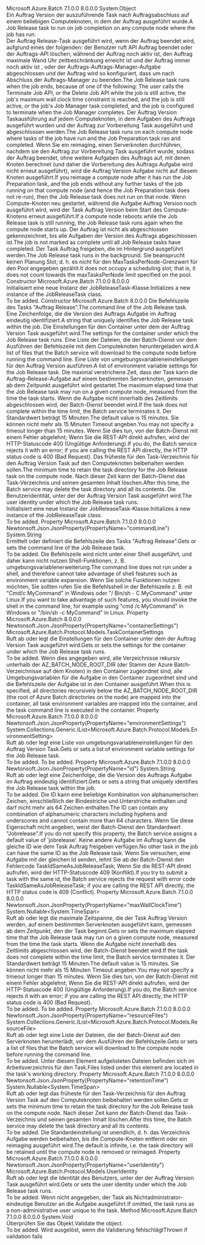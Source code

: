 <Type Name="JobReleaseTask" FullName="Microsoft.Azure.Batch.Protocol.Models.JobReleaseTask">
  <TypeSignature Language="C#" Value="public class JobReleaseTask" />
  <TypeSignature Language="ILAsm" Value=".class public auto ansi beforefieldinit JobReleaseTask extends System.Object" />
  <TypeSignature Language="DocId" Value="T:Microsoft.Azure.Batch.Protocol.Models.JobReleaseTask" />
  <TypeSignature Language="VB.NET" Value="Public Class JobReleaseTask" />
  <TypeSignature Language="F#" Value="type JobReleaseTask = class" />
  <AssemblyInfo>
    <AssemblyName>Microsoft.Azure.Batch</AssemblyName>
    <AssemblyVersion>7.1.0.0</AssemblyVersion>
    <AssemblyVersion>8.0.0.0</AssemblyVersion>
  </AssemblyInfo>
  <Base>
    <BaseTypeName>System.Object</BaseTypeName>
  </Base>
  <Interfaces />
  <Docs>
    <summary>
            <span data-ttu-id="017c2-101">Ein Auftrag Version der auszuführende Task nach Auftragsabschluss auf einem beliebigen Computeknoten, in dem der Auftrag ausgeführt wurde.</span><span class="sxs-lookup"><span data-stu-id="017c2-101">A Job Release task to run on job completion on any compute node where the job has run.</span></span>
            </summary>
    <remarks>
            <span data-ttu-id="017c2-102">Der Auftrag Release-Task ausgeführt wird, wenn der Auftrag beendet wird, aufgrund eines der folgenden: der Benutzer ruft API Auftrag beendet oder der Auftrags-API löschen, während der Auftrag noch aktiv ist, den Auftrag maximale Wand Uhr zeitbeschränkung erreicht ist und der Auftrag immer noch aktiv ist , oder der Auftrags-Auftrags-Manager-Aufgabe abgeschlossen und der Auftrag wird so konfiguriert, dass um nach Abschluss der Auftrags-Manager zu beenden.</span><span class="sxs-lookup"><span data-stu-id="017c2-102">The Job Release task runs when the job ends, because of one of the following: The user calls the Terminate Job API, or the Delete Job API while the job is still active, the job's maximum wall clock time constraint is reached, and the job is still active, or the job's Job Manager task completed, and the job is configured to terminate when the Job Manager completes.</span></span> <span data-ttu-id="017c2-103">Der Auftrag Version Taskausführung auf jedem Computeknoten, in dem Aufgaben des Auftrags ausgeführt wurden und der Auftrag zur Vorbereitung Task ausgeführt und abgeschlossen werden.</span><span class="sxs-lookup"><span data-stu-id="017c2-103">The Job Release task runs on each compute node where tasks of the job have run and the Job Preparation task ran and completed.</span></span> <span data-ttu-id="017c2-104">Wenn Sie ein reimaging, einen Serverknoten durchführen, nachdem sie den Auftrag zur Vorbereitung Task ausgeführt wurde, sodass der Auftrag beendet, ohne weitere Aufgaben des Auftrags auf, mit denen Knoten berechnet (und daher die Vorbereitung des Auftrags Aufgabe wird nicht erneut ausgeführt), wird die Auftrag Version Aufgabe nicht auf diesem Knoten ausgeführt.</span><span class="sxs-lookup"><span data-stu-id="017c2-104">If you reimage a compute node after it has run the Job Preparation task, and the job ends without any further tasks of the job running on that compute node (and hence the Job Preparation task does not re-run), then the Job Release task does not run on that node.</span></span> <span data-ttu-id="017c2-105">Wenn Compute-Knoten neu gestartet, während die Aufgabe Auftrag Version noch ausgeführt wird, wird der Task Auftrag Version beim Start des Compute-Knotens erneut ausgeführt.</span><span class="sxs-lookup"><span data-stu-id="017c2-105">If a compute node reboots while the Job Release task is still running, the Job Release task runs again when the compute node starts up.</span></span> <span data-ttu-id="017c2-106">Der Auftrag ist nicht als abgeschlossen gekennzeichnet, bis alle Aufgaben der Version des Auftrags abgeschlossen ist.</span><span class="sxs-lookup"><span data-stu-id="017c2-106">The job is not marked as complete until all Job Release tasks have completed.</span></span> <span data-ttu-id="017c2-107">Der Task Auftrag freigeben, die im Hintergrund ausgeführt werden.</span><span class="sxs-lookup"><span data-stu-id="017c2-107">The Job Release task runs in the background.</span></span> <span data-ttu-id="017c2-108">Sie beansprucht keinen Planung Slot; d. h. es nicht für den MaxTasksPerNode-Grenzwert für den Pool angegeben gezählt.</span><span class="sxs-lookup"><span data-stu-id="017c2-108">It does not occupy a scheduling slot; that is, it does not count towards the maxTasksPerNode limit specified on the pool.</span></span>
            </remarks>
  </Docs>
  <Members>
    <Member MemberName=".ctor">
      <MemberSignature Language="C#" Value="public JobReleaseTask ();" />
      <MemberSignature Language="ILAsm" Value=".method public hidebysig specialname rtspecialname instance void .ctor() cil managed" />
      <MemberSignature Language="DocId" Value="M:Microsoft.Azure.Batch.Protocol.Models.JobReleaseTask.#ctor" />
      <MemberSignature Language="VB.NET" Value="Public Sub New ()" />
      <MemberType>Constructor</MemberType>
      <AssemblyInfo>
        <AssemblyName>Microsoft.Azure.Batch</AssemblyName>
        <AssemblyVersion>7.1.0.0</AssemblyVersion>
        <AssemblyVersion>8.0.0.0</AssemblyVersion>
      </AssemblyInfo>
      <Parameters />
      <Docs>
        <summary>
            <span data-ttu-id="017c2-109">Initialisiert eine neue Instanz der JobReleaseTask-Klasse.</span><span class="sxs-lookup"><span data-stu-id="017c2-109">Initializes a new instance of the JobReleaseTask class.</span></span>
            </summary>
        <remarks>To be added.</remarks>
      </Docs>
    </Member>
    <Member MemberName=".ctor">
      <MemberSignature Language="C#" Value="public JobReleaseTask (string commandLine, string id = null, Microsoft.Azure.Batch.Protocol.Models.TaskContainerSettings containerSettings = null, System.Collections.Generic.IList&lt;Microsoft.Azure.Batch.Protocol.Models.ResourceFile&gt; resourceFiles = null, System.Collections.Generic.IList&lt;Microsoft.Azure.Batch.Protocol.Models.EnvironmentSetting&gt; environmentSettings = null, Nullable&lt;TimeSpan&gt; maxWallClockTime = null, Nullable&lt;TimeSpan&gt; retentionTime = null, Microsoft.Azure.Batch.Protocol.Models.UserIdentity userIdentity = null);" />
      <MemberSignature Language="ILAsm" Value=".method public hidebysig specialname rtspecialname instance void .ctor(string commandLine, string id, class Microsoft.Azure.Batch.Protocol.Models.TaskContainerSettings containerSettings, class System.Collections.Generic.IList`1&lt;class Microsoft.Azure.Batch.Protocol.Models.ResourceFile&gt; resourceFiles, class System.Collections.Generic.IList`1&lt;class Microsoft.Azure.Batch.Protocol.Models.EnvironmentSetting&gt; environmentSettings, valuetype System.Nullable`1&lt;valuetype System.TimeSpan&gt; maxWallClockTime, valuetype System.Nullable`1&lt;valuetype System.TimeSpan&gt; retentionTime, class Microsoft.Azure.Batch.Protocol.Models.UserIdentity userIdentity) cil managed" />
      <MemberSignature Language="DocId" Value="M:Microsoft.Azure.Batch.Protocol.Models.JobReleaseTask.#ctor(System.String,System.String,Microsoft.Azure.Batch.Protocol.Models.TaskContainerSettings,System.Collections.Generic.IList{Microsoft.Azure.Batch.Protocol.Models.ResourceFile},System.Collections.Generic.IList{Microsoft.Azure.Batch.Protocol.Models.EnvironmentSetting},System.Nullable{System.TimeSpan},System.Nullable{System.TimeSpan},Microsoft.Azure.Batch.Protocol.Models.UserIdentity)" />
      <MemberSignature Language="F#" Value="new Microsoft.Azure.Batch.Protocol.Models.JobReleaseTask : string * string * Microsoft.Azure.Batch.Protocol.Models.TaskContainerSettings * System.Collections.Generic.IList&lt;Microsoft.Azure.Batch.Protocol.Models.ResourceFile&gt; * System.Collections.Generic.IList&lt;Microsoft.Azure.Batch.Protocol.Models.EnvironmentSetting&gt; * Nullable&lt;TimeSpan&gt; * Nullable&lt;TimeSpan&gt; * Microsoft.Azure.Batch.Protocol.Models.UserIdentity -&gt; Microsoft.Azure.Batch.Protocol.Models.JobReleaseTask" Usage="new Microsoft.Azure.Batch.Protocol.Models.JobReleaseTask (commandLine, id, containerSettings, resourceFiles, environmentSettings, maxWallClockTime, retentionTime, userIdentity)" />
      <MemberType>Constructor</MemberType>
      <AssemblyInfo>
        <AssemblyName>Microsoft.Azure.Batch</AssemblyName>
        <AssemblyVersion>8.0.0.0</AssemblyVersion>
      </AssemblyInfo>
      <Parameters>
        <Parameter Name="commandLine" Type="System.String" />
        <Parameter Name="id" Type="System.String" />
        <Parameter Name="containerSettings" Type="Microsoft.Azure.Batch.Protocol.Models.TaskContainerSettings" />
        <Parameter Name="resourceFiles" Type="System.Collections.Generic.IList&lt;Microsoft.Azure.Batch.Protocol.Models.ResourceFile&gt;" />
        <Parameter Name="environmentSettings" Type="System.Collections.Generic.IList&lt;Microsoft.Azure.Batch.Protocol.Models.EnvironmentSetting&gt;" />
        <Parameter Name="maxWallClockTime" Type="System.Nullable&lt;System.TimeSpan&gt;" />
        <Parameter Name="retentionTime" Type="System.Nullable&lt;System.TimeSpan&gt;" />
        <Parameter Name="userIdentity" Type="Microsoft.Azure.Batch.Protocol.Models.UserIdentity" />
      </Parameters>
      <Docs>
        <param name="commandLine"><span data-ttu-id="017c2-110">Die Befehlszeile des Tasks "Auftrag Release".</span><span class="sxs-lookup"><span data-stu-id="017c2-110">The command line of the Job Release task.</span></span></param>
        <param name="id"><span data-ttu-id="017c2-111">Eine Zeichenfolge, die die Version des Auftrags Aufgabe im Auftrag eindeutig identifiziert.</span><span class="sxs-lookup"><span data-stu-id="017c2-111">A string that uniquely identifies the Job Release task within the job.</span></span></param>
        <param name="containerSettings"><span data-ttu-id="017c2-112">Die Einstellungen für den Container unter dem der Auftrag Version Task ausgeführt wird.</span><span class="sxs-lookup"><span data-stu-id="017c2-112">The settings for the container under which the Job Release task runs.</span></span></param>
        <param name="resourceFiles"><span data-ttu-id="017c2-113">Eine Liste der Dateien, die der Batch-Dienst vor dem Ausführen der Befehlszeile mit dem Computeknoten heruntergeladen wird.</span><span class="sxs-lookup"><span data-stu-id="017c2-113">A list of files that the Batch service will download to the compute node before running the command line.</span></span></param>
        <param name="environmentSettings"><span data-ttu-id="017c2-114">Eine Liste von umgebungsvariableneinstellungen für den Auftrag Version ausführen.</span><span class="sxs-lookup"><span data-stu-id="017c2-114">A list of environment variable settings for the Job Release task.</span></span></param>
        <param name="maxWallClockTime"><span data-ttu-id="017c2-115">Die maximal verstrichene Zeit, dass der Task kann die Auftrag-Release-Aufgabe auf einem bestimmten Serverknoten, gemessen ab dem Zeitpunkt ausgeführt wird gestartet.</span><span class="sxs-lookup"><span data-stu-id="017c2-115">The maximum elapsed time that the Job Release task may run on a given compute node, measured from the time the task starts.</span></span> <span data-ttu-id="017c2-116">Wenn die Aufgabe nicht innerhalb des Zeitlimits abgeschlossen wird, der Batch-Dienst beendet wird.</span><span class="sxs-lookup"><span data-stu-id="017c2-116">If the task does not complete within the time limit, the Batch service terminates it.</span></span> <span data-ttu-id="017c2-117">Der Standardwert beträgt 15 Minuten.</span><span class="sxs-lookup"><span data-stu-id="017c2-117">The default value is 15 minutes.</span></span> <span data-ttu-id="017c2-118">Sie können nicht mehr als 15 Minuten Timeout angeben.</span><span class="sxs-lookup"><span data-stu-id="017c2-118">You may not specify a timeout longer than 15 minutes.</span></span> <span data-ttu-id="017c2-119">Wenn Sie dies tun, von der Batch-Dienst mit einem Fehler abgelehnt; Wenn Sie die REST-API direkt aufrufen, wird der HTTP-Statuscode 400 (Ungültige Anforderung).</span><span class="sxs-lookup"><span data-stu-id="017c2-119">If you do, the Batch service rejects it with an error; if you are calling the REST API directly, the HTTP status code is 400 (Bad Request).</span></span></param>
        <param name="retentionTime"><span data-ttu-id="017c2-120">Das früheste für den Task-Verzeichnis für den Auftrag Version Task auf den Computeknoten beibehalten werden sollen.</span><span class="sxs-lookup"><span data-stu-id="017c2-120">The minimum time to retain the task directory for the Job Release task on the compute node.</span></span> <span data-ttu-id="017c2-121">Nach dieser Zeit kann der Batch-Dienst das Task-Verzeichnis und seinen gesamten Inhalt löschen.</span><span class="sxs-lookup"><span data-stu-id="017c2-121">After this time, the Batch service may delete the task directory and all its contents.</span></span></param>
        <param name="userIdentity"><span data-ttu-id="017c2-122">Die Benutzeridentität, unter der der Auftrag Version Task ausgeführt wird.</span><span class="sxs-lookup"><span data-stu-id="017c2-122">The user identity under which the Job Release task runs.</span></span></param>
        <summary>
            <span data-ttu-id="017c2-123">Initialisiert eine neue Instanz der JobReleaseTask-Klasse.</span><span class="sxs-lookup"><span data-stu-id="017c2-123">Initializes a new instance of the JobReleaseTask class.</span></span>
            </summary>
        <remarks>To be added.</remarks>
      </Docs>
    </Member>
    <Member MemberName="CommandLine">
      <MemberSignature Language="C#" Value="public string CommandLine { get; set; }" />
      <MemberSignature Language="ILAsm" Value=".property instance string CommandLine" />
      <MemberSignature Language="DocId" Value="P:Microsoft.Azure.Batch.Protocol.Models.JobReleaseTask.CommandLine" />
      <MemberSignature Language="VB.NET" Value="Public Property CommandLine As String" />
      <MemberSignature Language="F#" Value="member this.CommandLine : string with get, set" Usage="Microsoft.Azure.Batch.Protocol.Models.JobReleaseTask.CommandLine" />
      <MemberType>Property</MemberType>
      <AssemblyInfo>
        <AssemblyName>Microsoft.Azure.Batch</AssemblyName>
        <AssemblyVersion>7.1.0.0</AssemblyVersion>
        <AssemblyVersion>8.0.0.0</AssemblyVersion>
      </AssemblyInfo>
      <Attributes>
        <Attribute>
          <AttributeName>Newtonsoft.Json.JsonProperty(PropertyName="commandLine")</AttributeName>
        </Attribute>
      </Attributes>
      <ReturnValue>
        <ReturnType>System.String</ReturnType>
      </ReturnValue>
      <Docs>
        <summary>
            <span data-ttu-id="017c2-124">Ermittelt oder definiert die Befehlszeile des Tasks "Auftrag Release".</span><span class="sxs-lookup"><span data-stu-id="017c2-124">Gets or sets the command line of the Job Release task.</span></span>
            </summary>
        <value>To be added.</value>
        <remarks>
            <span data-ttu-id="017c2-125">Die Befehlszeile wird nicht unter einer Shell ausgeführt, und daher kann nicht nutzen Shell-Funktionen, z. B. umgebungsvariablenerweiterung.</span><span class="sxs-lookup"><span data-stu-id="017c2-125">The command line does not run under a shell, and therefore cannot take advantage of shell features such as environment variable expansion.</span></span> <span data-ttu-id="017c2-126">Wenn Sie solche Funktionen nutzen möchten, Sie sollten rufen Sie die Befehlsshell in der Befehlszeile z. B. mit "Cmd/c MyCommand" in Windows oder "/ Bin/sh - C MyCommand" unter Linux.</span><span class="sxs-lookup"><span data-stu-id="017c2-126">If you want to take advantage of such features, you should invoke the shell in the command line, for example using "cmd /c MyCommand" in Windows or "/bin/sh -c MyCommand" in Linux.</span></span>
            </remarks>
      </Docs>
    </Member>
    <Member MemberName="ContainerSettings">
      <MemberSignature Language="C#" Value="public Microsoft.Azure.Batch.Protocol.Models.TaskContainerSettings ContainerSettings { get; set; }" />
      <MemberSignature Language="ILAsm" Value=".property instance class Microsoft.Azure.Batch.Protocol.Models.TaskContainerSettings ContainerSettings" />
      <MemberSignature Language="DocId" Value="P:Microsoft.Azure.Batch.Protocol.Models.JobReleaseTask.ContainerSettings" />
      <MemberSignature Language="VB.NET" Value="Public Property ContainerSettings As TaskContainerSettings" />
      <MemberSignature Language="F#" Value="member this.ContainerSettings : Microsoft.Azure.Batch.Protocol.Models.TaskContainerSettings with get, set" Usage="Microsoft.Azure.Batch.Protocol.Models.JobReleaseTask.ContainerSettings" />
      <MemberType>Property</MemberType>
      <AssemblyInfo>
        <AssemblyName>Microsoft.Azure.Batch</AssemblyName>
        <AssemblyVersion>8.0.0.0</AssemblyVersion>
      </AssemblyInfo>
      <Attributes>
        <Attribute>
          <AttributeName>Newtonsoft.Json.JsonProperty(PropertyName="containerSettings")</AttributeName>
        </Attribute>
      </Attributes>
      <ReturnValue>
        <ReturnType>Microsoft.Azure.Batch.Protocol.Models.TaskContainerSettings</ReturnType>
      </ReturnValue>
      <Docs>
        <summary>
            <span data-ttu-id="017c2-127">Ruft ab oder legt die Einstellungen für den Container unter dem der Auftrag Version Task ausgeführt wird.</span><span class="sxs-lookup"><span data-stu-id="017c2-127">Gets or sets the settings for the container under which the Job Release task runs.</span></span>
            </summary>
        <value>To be added.</value>
        <remarks>
            <span data-ttu-id="017c2-128">Wenn dies angegeben wird, alle Verzeichnisse rekursiv unterhalb der AZ_BATCH_NODE_ROOT_DIR (der Stamm der Azure Batch-Verzeichnisse auf dem Knoten) in den Container zugeordnet sind, alle Umgebungsvariablen für die Aufgabe in den Container zugeordnet sind und die Befehlszeile der Aufgabe ist in den Container ausgeführt.</span><span class="sxs-lookup"><span data-stu-id="017c2-128">When this is specified, all directories recursively below the AZ_BATCH_NODE_ROOT_DIR (the root of Azure Batch directories on the node) are mapped into the container, all task environment variables are mapped into the container, and the task command line is executed in the container.</span></span>
            </remarks>
      </Docs>
    </Member>
    <Member MemberName="EnvironmentSettings">
      <MemberSignature Language="C#" Value="public System.Collections.Generic.IList&lt;Microsoft.Azure.Batch.Protocol.Models.EnvironmentSetting&gt; EnvironmentSettings { get; set; }" />
      <MemberSignature Language="ILAsm" Value=".property instance class System.Collections.Generic.IList`1&lt;class Microsoft.Azure.Batch.Protocol.Models.EnvironmentSetting&gt; EnvironmentSettings" />
      <MemberSignature Language="DocId" Value="P:Microsoft.Azure.Batch.Protocol.Models.JobReleaseTask.EnvironmentSettings" />
      <MemberSignature Language="VB.NET" Value="Public Property EnvironmentSettings As IList(Of EnvironmentSetting)" />
      <MemberSignature Language="F#" Value="member this.EnvironmentSettings : System.Collections.Generic.IList&lt;Microsoft.Azure.Batch.Protocol.Models.EnvironmentSetting&gt; with get, set" Usage="Microsoft.Azure.Batch.Protocol.Models.JobReleaseTask.EnvironmentSettings" />
      <MemberType>Property</MemberType>
      <AssemblyInfo>
        <AssemblyName>Microsoft.Azure.Batch</AssemblyName>
        <AssemblyVersion>7.1.0.0</AssemblyVersion>
        <AssemblyVersion>8.0.0.0</AssemblyVersion>
      </AssemblyInfo>
      <Attributes>
        <Attribute>
          <AttributeName>Newtonsoft.Json.JsonProperty(PropertyName="environmentSettings")</AttributeName>
        </Attribute>
      </Attributes>
      <ReturnValue>
        <ReturnType>System.Collections.Generic.IList&lt;Microsoft.Azure.Batch.Protocol.Models.EnvironmentSetting&gt;</ReturnType>
      </ReturnValue>
      <Docs>
        <summary>
            <span data-ttu-id="017c2-129">Ruft ab oder legt eine Liste von umgebungsvariableneinstellungen für den Auftrag Version Task.</span><span class="sxs-lookup"><span data-stu-id="017c2-129">Gets or sets a list of environment variable settings for the Job Release task.</span></span>
            </summary>
        <value>To be added.</value>
        <remarks>To be added.</remarks>
      </Docs>
    </Member>
    <Member MemberName="Id">
      <MemberSignature Language="C#" Value="public string Id { get; set; }" />
      <MemberSignature Language="ILAsm" Value=".property instance string Id" />
      <MemberSignature Language="DocId" Value="P:Microsoft.Azure.Batch.Protocol.Models.JobReleaseTask.Id" />
      <MemberSignature Language="VB.NET" Value="Public Property Id As String" />
      <MemberSignature Language="F#" Value="member this.Id : string with get, set" Usage="Microsoft.Azure.Batch.Protocol.Models.JobReleaseTask.Id" />
      <MemberType>Property</MemberType>
      <AssemblyInfo>
        <AssemblyName>Microsoft.Azure.Batch</AssemblyName>
        <AssemblyVersion>7.1.0.0</AssemblyVersion>
        <AssemblyVersion>8.0.0.0</AssemblyVersion>
      </AssemblyInfo>
      <Attributes>
        <Attribute>
          <AttributeName>Newtonsoft.Json.JsonProperty(PropertyName="id")</AttributeName>
        </Attribute>
      </Attributes>
      <ReturnValue>
        <ReturnType>System.String</ReturnType>
      </ReturnValue>
      <Docs>
        <summary>
            <span data-ttu-id="017c2-130">Ruft ab oder legt eine Zeichenfolge, die die Version des Auftrags Aufgabe im Auftrag eindeutig identifiziert.</span><span class="sxs-lookup"><span data-stu-id="017c2-130">Gets or sets a string that uniquely identifies the Job Release task within the job.</span></span>
            </summary>
        <value>To be added.</value>
        <remarks>
            <span data-ttu-id="017c2-131">Die ID kann eine beliebige Kombination von alphanumerischen Zeichen, einschließlich der Bindestriche und Unterstriche enthalten und darf nicht mehr als 64 Zeichen enthalten.</span><span class="sxs-lookup"><span data-stu-id="017c2-131">The ID can contain any combination of alphanumeric characters including hyphens and underscores and cannot contain more than 64 characters.</span></span> <span data-ttu-id="017c2-132">Wenn Sie diese Eigenschaft nicht angeben, weist der Batch-Dienst den Standardwert "Jobrelease".</span><span class="sxs-lookup"><span data-stu-id="017c2-132">If you do not specify this property, the Batch service assigns a default value of 'jobrelease'.</span></span> <span data-ttu-id="017c2-133">Keine andere Aufgabe im Auftrag kann die gleiche ID wie dem Task Auftrag freigeben verfügen.</span><span class="sxs-lookup"><span data-stu-id="017c2-133">No other task in the job can have the same ID as the Job Release task.</span></span> <span data-ttu-id="017c2-134">Wenn Sie versuchen, eine Aufgabe mit der gleichen Id senden, lehnt Sie ab der Batch-Dienst den Fehlercode TaskIdSameAsJobReleaseTask; Wenn Sie die REST-API direkt aufrufen, wird der HTTP-Statuscode 409 (Konflikt).</span><span class="sxs-lookup"><span data-stu-id="017c2-134">If you try to submit a task with the same id, the Batch service rejects the request with error code TaskIdSameAsJobReleaseTask; if you are calling the REST API directly, the HTTP status code is 409 (Conflict).</span></span>
            </remarks>
      </Docs>
    </Member>
    <Member MemberName="MaxWallClockTime">
      <MemberSignature Language="C#" Value="public Nullable&lt;TimeSpan&gt; MaxWallClockTime { get; set; }" />
      <MemberSignature Language="ILAsm" Value=".property instance valuetype System.Nullable`1&lt;valuetype System.TimeSpan&gt; MaxWallClockTime" />
      <MemberSignature Language="DocId" Value="P:Microsoft.Azure.Batch.Protocol.Models.JobReleaseTask.MaxWallClockTime" />
      <MemberSignature Language="VB.NET" Value="Public Property MaxWallClockTime As Nullable(Of TimeSpan)" />
      <MemberSignature Language="F#" Value="member this.MaxWallClockTime : Nullable&lt;TimeSpan&gt; with get, set" Usage="Microsoft.Azure.Batch.Protocol.Models.JobReleaseTask.MaxWallClockTime" />
      <MemberType>Property</MemberType>
      <AssemblyInfo>
        <AssemblyName>Microsoft.Azure.Batch</AssemblyName>
        <AssemblyVersion>7.1.0.0</AssemblyVersion>
        <AssemblyVersion>8.0.0.0</AssemblyVersion>
      </AssemblyInfo>
      <Attributes>
        <Attribute>
          <AttributeName>Newtonsoft.Json.JsonProperty(PropertyName="maxWallClockTime")</AttributeName>
        </Attribute>
      </Attributes>
      <ReturnValue>
        <ReturnType>System.Nullable&lt;System.TimeSpan&gt;</ReturnType>
      </ReturnValue>
      <Docs>
        <summary>
            <span data-ttu-id="017c2-135">Ruft ab oder legt die maximale Zeitspanne, die der Task Auftrag Version werden, auf einem bestimmten Serverknoten ausgeführt kann, gemessen ab dem Zeitpunkt, den der Task beginnt.</span><span class="sxs-lookup"><span data-stu-id="017c2-135">Gets or sets the maximum elapsed time that the Job Release task may run on a given compute node, measured from the time the task starts.</span></span> <span data-ttu-id="017c2-136">Wenn die Aufgabe nicht innerhalb des Zeitlimits abgeschlossen wird, der Batch-Dienst beendet wird.</span><span class="sxs-lookup"><span data-stu-id="017c2-136">If the task does not complete within the time limit, the Batch service terminates it.</span></span> <span data-ttu-id="017c2-137">Der Standardwert beträgt 15 Minuten.</span><span class="sxs-lookup"><span data-stu-id="017c2-137">The default value is 15 minutes.</span></span> <span data-ttu-id="017c2-138">Sie können nicht mehr als 15 Minuten Timeout angeben.</span><span class="sxs-lookup"><span data-stu-id="017c2-138">You may not specify a timeout longer than 15 minutes.</span></span> <span data-ttu-id="017c2-139">Wenn Sie dies tun, von der Batch-Dienst mit einem Fehler abgelehnt; Wenn Sie die REST-API direkt aufrufen, wird der HTTP-Statuscode 400 (Ungültige Anforderung).</span><span class="sxs-lookup"><span data-stu-id="017c2-139">If you do, the Batch service rejects it with an error; if you are calling the REST API directly, the HTTP status code is 400 (Bad Request).</span></span>
            </summary>
        <value>To be added.</value>
        <remarks>To be added.</remarks>
      </Docs>
    </Member>
    <Member MemberName="ResourceFiles">
      <MemberSignature Language="C#" Value="public System.Collections.Generic.IList&lt;Microsoft.Azure.Batch.Protocol.Models.ResourceFile&gt; ResourceFiles { get; set; }" />
      <MemberSignature Language="ILAsm" Value=".property instance class System.Collections.Generic.IList`1&lt;class Microsoft.Azure.Batch.Protocol.Models.ResourceFile&gt; ResourceFiles" />
      <MemberSignature Language="DocId" Value="P:Microsoft.Azure.Batch.Protocol.Models.JobReleaseTask.ResourceFiles" />
      <MemberSignature Language="VB.NET" Value="Public Property ResourceFiles As IList(Of ResourceFile)" />
      <MemberSignature Language="F#" Value="member this.ResourceFiles : System.Collections.Generic.IList&lt;Microsoft.Azure.Batch.Protocol.Models.ResourceFile&gt; with get, set" Usage="Microsoft.Azure.Batch.Protocol.Models.JobReleaseTask.ResourceFiles" />
      <MemberType>Property</MemberType>
      <AssemblyInfo>
        <AssemblyName>Microsoft.Azure.Batch</AssemblyName>
        <AssemblyVersion>7.1.0.0</AssemblyVersion>
        <AssemblyVersion>8.0.0.0</AssemblyVersion>
      </AssemblyInfo>
      <Attributes>
        <Attribute>
          <AttributeName>Newtonsoft.Json.JsonProperty(PropertyName="resourceFiles")</AttributeName>
        </Attribute>
      </Attributes>
      <ReturnValue>
        <ReturnType>System.Collections.Generic.IList&lt;Microsoft.Azure.Batch.Protocol.Models.ResourceFile&gt;</ReturnType>
      </ReturnValue>
      <Docs>
        <summary>
            <span data-ttu-id="017c2-140">Ruft ab oder legt eine Liste der Dateien, die der Batch-Dienst auf den Serverknoten herunterlädt, vor dem Ausführen der Befehlszeile.</span><span class="sxs-lookup"><span data-stu-id="017c2-140">Gets or sets a list of files that the Batch service will download to the compute node before running the command line.</span></span>
            </summary>
        <value>To be added.</value>
        <remarks>
            <span data-ttu-id="017c2-141">Unter diesem Element aufgelisteten Dateien befinden sich im Arbeitsverzeichnis für den Task.</span><span class="sxs-lookup"><span data-stu-id="017c2-141">Files listed under this element are located in the task's working directory.</span></span>
            </remarks>
      </Docs>
    </Member>
    <Member MemberName="RetentionTime">
      <MemberSignature Language="C#" Value="public Nullable&lt;TimeSpan&gt; RetentionTime { get; set; }" />
      <MemberSignature Language="ILAsm" Value=".property instance valuetype System.Nullable`1&lt;valuetype System.TimeSpan&gt; RetentionTime" />
      <MemberSignature Language="DocId" Value="P:Microsoft.Azure.Batch.Protocol.Models.JobReleaseTask.RetentionTime" />
      <MemberSignature Language="VB.NET" Value="Public Property RetentionTime As Nullable(Of TimeSpan)" />
      <MemberSignature Language="F#" Value="member this.RetentionTime : Nullable&lt;TimeSpan&gt; with get, set" Usage="Microsoft.Azure.Batch.Protocol.Models.JobReleaseTask.RetentionTime" />
      <MemberType>Property</MemberType>
      <AssemblyInfo>
        <AssemblyName>Microsoft.Azure.Batch</AssemblyName>
        <AssemblyVersion>7.1.0.0</AssemblyVersion>
        <AssemblyVersion>8.0.0.0</AssemblyVersion>
      </AssemblyInfo>
      <Attributes>
        <Attribute>
          <AttributeName>Newtonsoft.Json.JsonProperty(PropertyName="retentionTime")</AttributeName>
        </Attribute>
      </Attributes>
      <ReturnValue>
        <ReturnType>System.Nullable&lt;System.TimeSpan&gt;</ReturnType>
      </ReturnValue>
      <Docs>
        <summary>
            <span data-ttu-id="017c2-142">Ruft ab oder legt das früheste für den Task-Verzeichnis für den Auftrag Version Task auf den Computeknoten beibehalten werden sollen.</span><span class="sxs-lookup"><span data-stu-id="017c2-142">Gets or sets the minimum time to retain the task directory for the Job Release task on the compute node.</span></span> <span data-ttu-id="017c2-143">Nach dieser Zeit kann der Batch-Dienst das Task-Verzeichnis und seinen gesamten Inhalt löschen.</span><span class="sxs-lookup"><span data-stu-id="017c2-143">After this time, the Batch service may delete the task directory and all its contents.</span></span>
            </summary>
        <value>To be added.</value>
        <remarks>
            <span data-ttu-id="017c2-144">Die Standardeinstellung ist unendlich, d. h. das Verzeichnis Aufgabe werden beibehalten, bis die Compute-Knoten entfernt oder ein reimaging ausgeführt wird.</span><span class="sxs-lookup"><span data-stu-id="017c2-144">The default is infinite, i.e. the task directory will be retained until the compute node is removed or reimaged.</span></span>
            </remarks>
      </Docs>
    </Member>
    <Member MemberName="UserIdentity">
      <MemberSignature Language="C#" Value="public Microsoft.Azure.Batch.Protocol.Models.UserIdentity UserIdentity { get; set; }" />
      <MemberSignature Language="ILAsm" Value=".property instance class Microsoft.Azure.Batch.Protocol.Models.UserIdentity UserIdentity" />
      <MemberSignature Language="DocId" Value="P:Microsoft.Azure.Batch.Protocol.Models.JobReleaseTask.UserIdentity" />
      <MemberSignature Language="VB.NET" Value="Public Property UserIdentity As UserIdentity" />
      <MemberSignature Language="F#" Value="member this.UserIdentity : Microsoft.Azure.Batch.Protocol.Models.UserIdentity with get, set" Usage="Microsoft.Azure.Batch.Protocol.Models.JobReleaseTask.UserIdentity" />
      <MemberType>Property</MemberType>
      <AssemblyInfo>
        <AssemblyName>Microsoft.Azure.Batch</AssemblyName>
        <AssemblyVersion>7.1.0.0</AssemblyVersion>
        <AssemblyVersion>8.0.0.0</AssemblyVersion>
      </AssemblyInfo>
      <Attributes>
        <Attribute>
          <AttributeName>Newtonsoft.Json.JsonProperty(PropertyName="userIdentity")</AttributeName>
        </Attribute>
      </Attributes>
      <ReturnValue>
        <ReturnType>Microsoft.Azure.Batch.Protocol.Models.UserIdentity</ReturnType>
      </ReturnValue>
      <Docs>
        <summary>
            <span data-ttu-id="017c2-145">Ruft ab oder legt die Identität des Benutzers, unter der der Auftrag Version Task ausgeführt wird.</span><span class="sxs-lookup"><span data-stu-id="017c2-145">Gets or sets the user identity under which the Job Release task runs.</span></span>
            </summary>
        <value>To be added.</value>
        <remarks>
            <span data-ttu-id="017c2-146">Wenn nicht angegeben, der Task als Nichtadministrator-eindeutige Benutzer an die Aufgabe ausgeführt.</span><span class="sxs-lookup"><span data-stu-id="017c2-146">If omitted, the task runs as a non-administrative user unique to the task.</span></span>
            </remarks>
      </Docs>
    </Member>
    <Member MemberName="Validate">
      <MemberSignature Language="C#" Value="public virtual void Validate ();" />
      <MemberSignature Language="ILAsm" Value=".method public hidebysig newslot virtual instance void Validate() cil managed" />
      <MemberSignature Language="DocId" Value="M:Microsoft.Azure.Batch.Protocol.Models.JobReleaseTask.Validate" />
      <MemberSignature Language="VB.NET" Value="Public Overridable Sub Validate ()" />
      <MemberSignature Language="F#" Value="abstract member Validate : unit -&gt; unit&#xA;override this.Validate : unit -&gt; unit" Usage="jobReleaseTask.Validate " />
      <MemberType>Method</MemberType>
      <AssemblyInfo>
        <AssemblyName>Microsoft.Azure.Batch</AssemblyName>
        <AssemblyVersion>7.1.0.0</AssemblyVersion>
        <AssemblyVersion>8.0.0.0</AssemblyVersion>
      </AssemblyInfo>
      <ReturnValue>
        <ReturnType>System.Void</ReturnType>
      </ReturnValue>
      <Parameters />
      <Docs>
        <summary>
            <span data-ttu-id="017c2-147">Überprüfen Sie das Objekt.</span><span class="sxs-lookup"><span data-stu-id="017c2-147">Validate the object.</span></span>
            </summary>
        <remarks>To be added.</remarks>
        <exception cref="T:Microsoft.Rest.ValidationException">
            <span data-ttu-id="017c2-148">Wird ausgelöst, wenn die Validierung fehlschlägt</span><span class="sxs-lookup"><span data-stu-id="017c2-148">Thrown if validation fails</span></span>
            </exception>
      </Docs>
    </Member>
  </Members>
</Type>